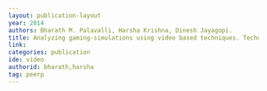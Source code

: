 ```yaml
---
layout: publication-layout
year: 2014
authors: Bharath M. Palavalli, Harsha Krishna, Dinesh Jayagopi.
title: Analyzing gaming-simulations using video based techniques. Technique, Education, Agriculture, and Management 2014, ACM. (2014<span style="margin-left:0.5px;">)</span> Spain.
link:
categories: publication
ide: video
authorid: bharath,harsha
tag: peerp
---
```

